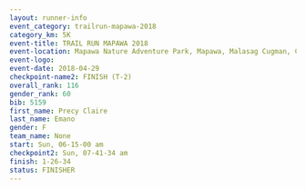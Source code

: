 ```yaml
---
layout: runner-info 
event_category: trailrun-mapawa-2018 
category_km: 5K 
event-title: TRAIL RUN MAPAWA 2018 
event-location: Mapawa Nature Adventure Park, Mapawa, Malasag Cugman, Cagayan de Oro Philippines 
event-logo: 
event-date: 2018-04-29 
checkpoint-name2: FINISH (T-2) 
overall_rank: 116
gender_rank: 60
bib: 5159
first_name: Precy Claire
last_name: Emano
gender: F
team_name: None
start: Sun, 06-15-00 am
checkpoint2: Sun, 07-41-34 am
finish: 1-26-34
status: FINISHER
---
```

